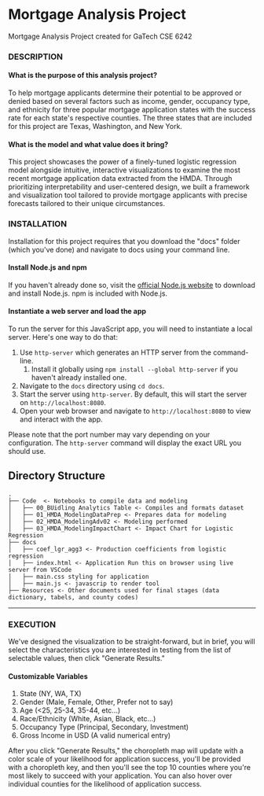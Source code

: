 # Mortgage Analysis Project
Mortgage Analysis Project created for GaTech CSE 6242

### DESCRIPTION

#### What is the purpose of this analysis project?
To help mortgage applicants determine their potential to be approved or denied based on several factors such as income, gender, occupancy type, and ethnicity for three popular mortgage application states with the success rate for each state's respective counties. The three states that are included for this project are Texas, Washington, and New York. 

#### What is the model and what value does it bring?
This project showcases the power of a finely-tuned logistic regression model alongside intuitive, interactive visualizations to examine the most recent mortgage application data extracted from the HMDA. Through prioritizing interpretability and user-centered design, we built a framework and visualization tool tailored to provide mortgage applicants with precise forecasts tailored to their unique circumstances. 

### INSTALLATION
Installation for this project requires that you download the "docs" folder (which you've done) and navigate to docs using your command line.

#### Install Node.js and npm
If you haven't already done so, visit the [official Node.js website](https://nodejs.org/) to download and install Node.js. npm is included with Node.js.

#### Instantiate a web server and load the app
To run the server for this JavaScript app, you will need to instantiate a local server. Here's one way to do that:

1. Use `http-server` which generates an HTTP server from the command-line.
   1. Install it globally using `npm install --global http-server` if you haven't already installed one.
2. Navigate to the `docs` directory using `cd docs`.
3. Start the server using `http-server`. By default, this will start the server on `http://localhost:8080`.
4. Open your web browser and navigate to `http://localhost:8080` to view and interact with the app.

Please note that the port number may vary depending on your configuration. The `http-server` command will display the exact URL you should use.


Directory Structure
--------------------

    .
    ├── Code  <- Notebooks to compile data and modeling
    │   ├── 00_BUidling Analytics Table <- Compiles and formats dataset
    │   ├── 01_HMDA_ModelingDataPrep <- Prepares data for modeling
    │   ├── 02_HMDA_ModelingAdv02 <- Modeling performed
    │   ├── 03_HMDA_ModelingImpactChart <- Impact Chart for Logistic Regression
    ├── docs
    │   ├── coef_lgr_agg3 <- Production coefficients from logistic regression
    │   ├── index.html <- Application Run this on browser using live server from VSCode
    │   ├── main.css styling for application
    │   ├── main.js <- javascrip to render tool
    ├── Resources <- Other documents used for final stages (data dictionary, tabels, and county codes)
   
   ---

### EXECUTION
We've designed the visualization to be straight-forward, but in brief, you will select the characteristics you are interested in testing from the list of selectable values, then click "Generate Results."

#### Customizable Variables
1. State (NY, WA, TX)
2. Gender (Male, Female, Other, Prefer not to say)
3. Age (<25, 25-34, 35-44, etc...)
4. Race/Ethnicity (White, Asian, Black, etc...)
5. Occupancy Type (Principal, Secondary, Investment)
6. Gross Income in USD (A valid numerical entry)

After you click "Generate Results," the choropleth map will update with a color scale of your likelihood for application success, you'll be provided with a choropleth key, and then you'll see the top 10 counties where you're most likely to succeed with your application. You can also hover over individual counties for the likelihood of application success.
